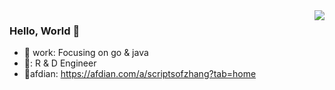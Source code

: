 <img align="right" src="https://github-readme-stats.vercel.app/api?username=zhang-wangz&show_icons=true" />

### Hello, World 👋

- 🧡 work: Focusing on go & java
- 🔨: R & D Engineer
- 🐯afdian: https://afdian.com/a/scriptsofzhang?tab=home
 


